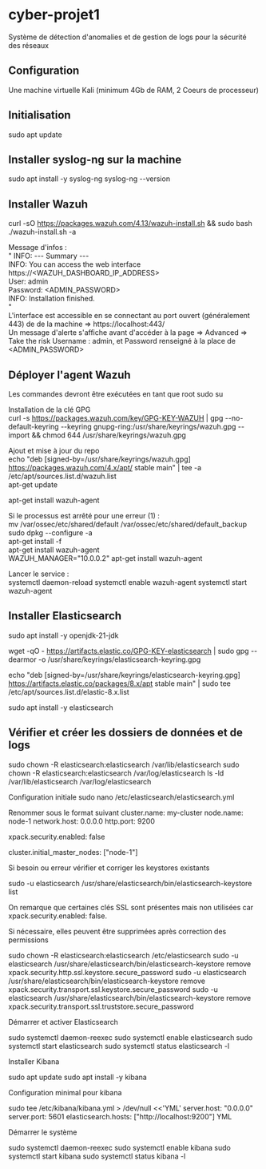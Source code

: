 # cyber-projet1
Système de détection d'anomalies et de gestion de logs pour la sécurité des réseaux

## Configuration

Une machine virtuelle Kali (minimum 4Gb de RAM, 2 Coeurs de processeur)

## Initialisation

sudo apt update

## Installer syslog-ng sur la machine 

sudo apt install -y syslog-ng
syslog-ng --version

## Installer Wazuh

curl -sO https://packages.wazuh.com/4.13/wazuh-install.sh && sudo bash ./wazuh-install.sh -a  

Message d'infos :  
"
INFO: --- Summary ---  
INFO: You can access the web interface https://<WAZUH_DASHBOARD_IP_ADDRESS>  
    User: admin  
    Password: <ADMIN_PASSWORD>  
INFO: Installation finished.  
"  
L'interface est accessible en se connectant au port ouvert (généralement 443) de de la machine => https://localhost:443/  
Un message d'alerte s'affiche avant d'accéder à la page => Advanced => Take the risk
Username : admin, et Password renseigné à la place de <ADMIN_PASSWORD>

## Déployer l'agent Wazuh

Les commandes devront être exécutées en tant que root
sudo su

Installation de la clé GPG  
curl -s https://packages.wazuh.com/key/GPG-KEY-WAZUH | gpg --no-default-keyring --keyring gnupg-ring:/usr/share/keyrings/wazuh.gpg --import && chmod 644 /usr/share/keyrings/wazuh.gpg  
  
Ajout et mise à jour du repo  
echo "deb [signed-by=/usr/share/keyrings/wazuh.gpg] https://packages.wazuh.com/4.x/apt/ stable main" | tee -a /etc/apt/sources.list.d/wazuh.list  
apt-get update  

apt-get install wazuh-agent  
  
Si le processus est arrêté pour une erreur (1) :  
mv /var/ossec/etc/shared/default /var/ossec/etc/shared/default_backup  
sudo dpkg --configure -a  
apt-get install -f  
apt-get install wazuh-agent  
WAZUH_MANAGER="10.0.0.2" apt-get install wazuh-agent  
  
Lancer le service :  
systemctl daemon-reload
systemctl enable wazuh-agent
systemctl start wazuh-agent

## Installer Elasticsearch

sudo apt install -y openjdk-21-jdk

wget -qO - https://artifacts.elastic.co/GPG-KEY-elasticsearch | sudo gpg --dearmor -o /usr/share/keyrings/elasticsearch-keyring.gpg

echo "deb [signed-by=/usr/share/keyrings/elasticsearch-keyring.gpg] https://artifacts.elastic.co/packages/8.x/apt stable main" | sudo tee /etc/apt/sources.list.d/elastic-8.x.list

sudo apt install -y elasticsearch

## Vérifier et créer les dossiers de données et de logs

sudo chown -R elasticsearch:elasticsearch /var/lib/elasticsearch
sudo chown -R elasticsearch:elasticsearch /var/log/elasticsearch
ls -ld /var/lib/elasticsearch /var/log/elasticsearch

Configuration initiale
sudo nano /etc/elasticsearch/elasticsearch.yml

Renommer sous le format suivant
cluster.name: my-cluster
node.name: node-1
network.host: 0.0.0.0
http.port: 9200

xpack.security.enabled: false

cluster.initial_master_nodes: ["node-1"]


Si besoin ou erreur vérifier et corriger les keystores existants

sudo -u elasticsearch /usr/share/elasticsearch/bin/elasticsearch-keystore list

On remarque que certaines clés SSL sont présentes mais non utilisées car xpack.security.enabled: false.

Si nécessaire, elles peuvent être supprimées après correction des permissions

sudo chown -R elasticsearch:elasticsearch /etc/elasticsearch
sudo -u elasticsearch /usr/share/elasticsearch/bin/elasticsearch-keystore remove xpack.security.http.ssl.keystore.secure_password
sudo -u elasticsearch /usr/share/elasticsearch/bin/elasticsearch-keystore remove xpack.security.transport.ssl.keystore.secure_password
sudo -u elasticsearch /usr/share/elasticsearch/bin/elasticsearch-keystore remove xpack.security.transport.ssl.truststore.secure_password

Démarrer et activer Elasticsearch

sudo systemctl daemon-reexec
sudo systemctl enable elasticsearch
sudo systemctl start elasticsearch
sudo systemctl status elasticsearch -l


Installer Kibana

sudo apt update
sudo apt install -y kibana

Configuration minimal pour kibana

sudo tee /etc/kibana/kibana.yml > /dev/null <<'YML'
server.host: "0.0.0.0"
server.port: 5601
elasticsearch.hosts: ["http://localhost:9200"]
YML


Démarrer le système 

sudo systemctl daemon-reexec
sudo systemctl enable kibana
sudo systemctl start kibana
sudo systemctl status kibana -l

